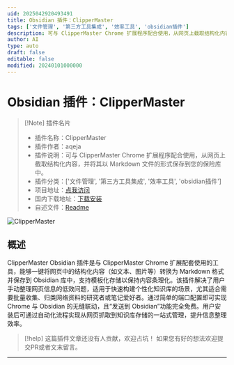 ```yaml
---
uid: 2025042920493491
title: Obsidian 插件：ClipperMaster
tags: ['文件管理', '第三方工具集成', '效率工具', 'obsidian插件']
description: 可与 ClipperMaster Chrome 扩展程序配合使用，从网页上截取结构化内容，并将其以 Markdown 文件的形式保存到您的保险库中。
author: AI
type: auto
draft: false
editable: false
modified: 20240101000000
---
```


# Obsidian 插件：ClipperMaster

> [!Note] 插件名片
> - 插件名称：ClipperMaster
> - 插件作者：aqeja
> - 插件说明：可与 ClipperMaster Chrome 扩展程序配合使用，从网页上截取结构化内容，并将其以 Markdown 文件的形式保存到您的保险库中。
> - 插件分类：['文件管理', '第三方工具集成', '效率工具', 'obsidian插件']
> - 项目地址：[点我访问](https://github.com/aqeja/ClipperMaster-for-Obsidian)
> - 国内下载地址：[下载安装](https://pkmer.cn/products/plugin/pluginMarket/?clippermaster)
> - 自述文件：[Readme](https://ghproxy.net/https://raw.githubusercontent.com/aqeja/ClipperMaster-for-Obsidian/main/README.md)

![ClipperMaster](https://cdn.pkmer.cn/covers/clippermaster_1_0.png!pkmer)

## 概述

ClipperMaster Obsidian 插件是与 ClipperMaster Chrome 扩展配套使用的工具，能够一键将网页中的结构化内容（如文本、图片等）转换为 Markdown 格式并保存到 Obsidian 库中，支持模板化存储以保持内容条理化。该插件解决了用户手动整理网页信息的低效问题，适用于快速构建个性化知识库的场景，尤其适合需要批量收集、归类网络资料的研究者或笔记爱好者。通过简单的端口配置即可实现 Chrome 与 Obsidian 的无缝联动，且“发送到 Obsidian”功能完全免费。用户安装后可通过自动化流程实现从网页抓取到知识库存储的一站式管理，提升信息整理效率。


> [!help] 
> 这篇插件文章还没有人贡献，欢迎占坑！
> 如果您有好的想法欢迎提交PR或者文末留言。
> 

---



